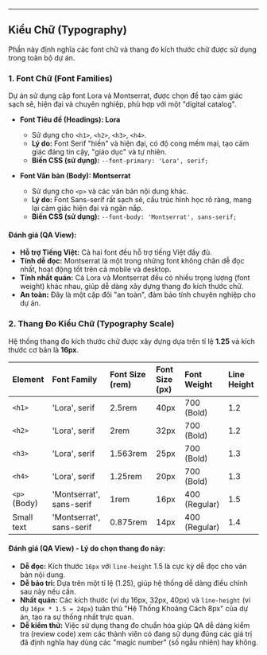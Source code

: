 ﻿---

## Kiểu Chữ (Typography)

Phần này định nghĩa các font chữ và thang đo kích thước chữ được sử dụng trong toàn bộ dự án.

### 1. Font Chữ (Font Families)

Dự án sử dụng cặp font Lora và Montserrat, được chọn để tạo cảm giác sạch sẽ, hiện đại và chuyên nghiệp, phù hợp với một "digital catalog".

* **Font Tiêu đề (Headings): Lora**
    * Sử dụng cho `<h1>`, `<h2>`, `<h3>`, `<h4>`.
    * **Lý do:** Font Serif "hiền" và hiện đại, có độ cong mềm mại, tạo cảm giác đáng tin cậy, "giáo dục" và tự nhiên.
    * **Biến CSS (sử dụng):** `--font-primary: 'Lora', serif;`

* **Font Văn bản (Body): Montserrat**
    * Sử dụng cho `<p>` và các văn bản nội dung khác.
    * **Lý do:** Font Sans-serif rất sạch sẽ, cấu trúc hình học rõ ràng, mang lại cảm giác hiện đại và ngăn nắp.
    * **Biến CSS (sử dụng):** `--font-body: 'Montserrat', sans-serif;`

#### Đánh giá (QA View):

* **Hỗ trợ Tiếng Việt:** Cả hai font đều hỗ trợ tiếng Việt đầy đủ.
* **Tính dễ đọc:** Montserrat là một trong những font không chân dễ đọc nhất, hoạt động tốt trên cả mobile và desktop.
* **Tính nhất quán:** Cả Lora và Montserrat đều có nhiều trọng lượng (font weight) khác nhau, giúp dễ dàng xây dựng thang đo kích thước chữ.
* **An toàn:** Đây là một cặp đôi "an toàn", đảm bảo tính chuyên nghiệp cho dự án.

### 2. Thang Đo Kiểu Chữ (Typography Scale)

Hệ thống thang đo kích thước chữ được xây dựng dựa trên tỉ lệ **1.25** và kích thước cơ bản là **16px**.

| Element | Font Family | Font Size (rem) | Font Size (px) | Font Weight | Line Height |
| :--- | :--- | :--- | :--- | :--- | :--- |
| `<h1>` | 'Lora', serif | 2.5rem | 40px | 700 (Bold) | 1.2 |
| `<h2>` | 'Lora', serif | 2rem | 32px | 700 (Bold) | 1.2 |
| `<h3>` | 'Lora', serif | 1.563rem | 25px | 700 (Bold) | 1.3 |
| `<h4>` | 'Lora', serif | 1.25rem | 20px | 700 (Bold) | 1.3 |
| `<p>` (Body) | 'Montserrat', sans-serif | 1rem | 16px | 400 (Regular) | 1.5 |
| Small text | 'Montserrat', sans-serif | 0.875rem | 14px | 400 (Regular) | 1.4 |

#### Đánh giá (QA View) - Lý do chọn thang đo này:

* **Dễ đọc:** Kích thước `16px` với `line-height` 1.5 là cực kỳ dễ đọc cho văn bản nội dung.
* **Dễ bảo trì:** Dựa trên một tỉ lệ (1.25), giúp hệ thống dễ dàng điều chỉnh sau này nếu cần.
* **Nhất quán:** Các kích thước (ví dụ 16px, 32px, 40px) và `line-height` (ví dụ `16px * 1.5 = 24px`) tuân thủ "Hệ Thống Khoảng Cách 8px" của dự án, tạo ra sự thống nhất trực quan.
* **Dễ kiểm thử:** Việc sử dụng thang đo chuẩn hóa giúp QA dễ dàng kiểm tra (review code) xem các thành viên có đang sử dụng đúng các giá trị đã định nghĩa hay dùng các "magic number" (số ngẫu nhiên) hay không.